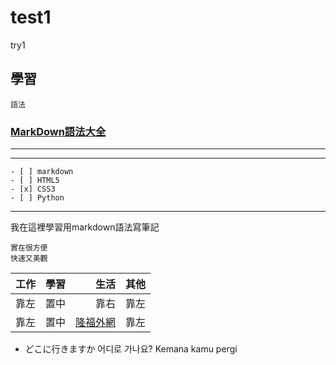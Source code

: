 # test1
try1

學習
---
`語法`
### [MarkDown語法大全](https://hackmd.io/@eMP9zQQ0Qt6I8Uqp2Vqy6w/SyiOheL5N/%2FBVqowKshRH246Q7UDyodFA?type=book#MarkDown語法大全)
***

***
```
- [ ] markdown
- [ ] HTML5
- [x] CSS3
- [ ] Python
```
***
我在這裡學習用markdown語法寫筆記
```
實在很方便
快速又美觀
```

| 工作 | 學習 | 生活 | 其他 |  
| :-- | :--: | --: | :-- |  
| 靠左 | 置中 | 靠右 | 靠左 |  
| 靠左 | 置中 | [隆福外網](https://www.oil.com.tw) | 靠左 |  
  
- どこに行きますか  어디로 가나요?  Kemana kamu pergi
